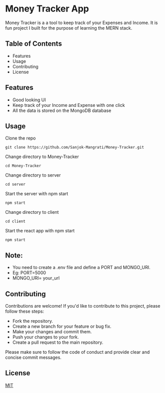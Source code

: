 
# Money Tracker App

Money Tracker is a a tool to keep track of your Expenses and Income. It is fun project I built for the purpose of learning the MERN stack.

## Table of Contents
- Features
- Usage
- Contributing
- License



## Features

- Good looking UI
- Keep track of your Income and Expense with one click
- All the data is stored on the MongoDB database


## Usage

Clone the repo
```
git clone https://github.com/Sanjok-Mangrati/Money-Tracker.git
```
Change directory to Money-Tracker
```
cd Money-Tracker
```
Change directory to server
```
cd server
```
Start the server with npm start
```
npm start
```
Change directory to client
```
cd client
```
Start the react app with npm start
```
npm start
```

## Note: 
- You need to create a .env file and define a PORT and MONGO_URI.
- Eg: PORT=5000
- MONGO_URI= your_url

## Contributing

Contributions are welcome! If you'd like to contribute to this project, please follow these steps:

- Fork the repository.
- Create a new branch for your feature or bug fix.
- Make your changes and commit them.
- Push your changes to your fork.
- Create a pull request to the main repository.

Please make sure to follow the code of conduct and provide clear and concise commit messages.


## License

[MIT](https://choosealicense.com/licenses/mit/)


